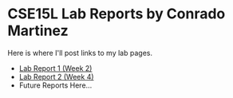 # CSE15L Lab Reports by Conrado Martinez

Here is where I'll post links to my lab pages. 

- [Lab Report 1 (Week 2)](https://conrado-m-ucsd.github.io/CSE15L-Week-2-Lab-Report/lab-report-1-week-2.html)
- [Lab Report 2 (Week 4)](https://github.com/Conrado-M-UCSD/CSE15L-Lab-Reports/blob/main/lab-report-2-week-4.html)
- Future Reports Here...
